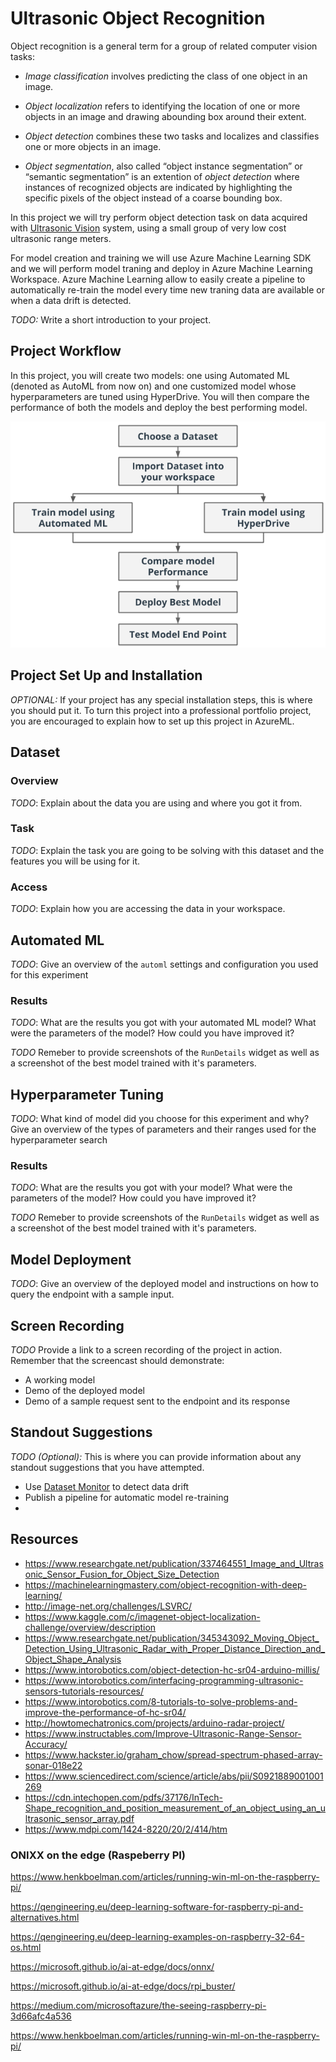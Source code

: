 # Ultrasonic Object Recognition

Object recognition is a general term for a group of related computer vision tasks: 

- *Image classification* involves predicting the class of one object in an image. 

- *Object localization* refers to identifying the location of one or more objects in an image and drawing abounding box around their extent. 

- *Object detection* combines these two tasks and localizes and classifies one or more objects in an image.
- *Object segmentation*, also called “object instance segmentation” or “semantic segmentation”  is an extention of *object detection* where instances of recognized objects are indicated by highlighting the specific pixels of the object instead of a coarse bounding box.

In this project we will try perform object detection task on data acquired with [Ultrasonic Vision](https://github.com/emanbuc/ultrasonic-vision) system, using a small group of very low cost ultrasonic range meters.

For model creation and training we will use Azure Machine Learning SDK and we will perform model traning and deploy in Azure Machine Learning Workspace. Azure Machine Learning allow to easily create a pipeline to automatically re-train the model every time new traning data are available or when a data drift is detected.

*TODO:* Write a short introduction to your project.

## Project Workflow

In this project, you will create two models: one using Automated ML (denoted as AutoML from now on) and one customized model whose hyperparameters are tuned using HyperDrive. You will then compare the performance of both the models and deploy the best performing model. 



![img](media/project_workflow.png)





## Project Set Up and Installation
*OPTIONAL:* If your project has any special installation steps, this is where you should put it. To turn this project into a professional portfolio project, you are encouraged to explain how to set up this project in AzureML.

## Dataset

### Overview
*TODO*: Explain about the data you are using and where you got it from.

### Task
*TODO*: Explain the task you are going to be solving with this dataset and the features you will be using for it.

### Access
*TODO*: Explain how you are accessing the data in your workspace.

## Automated ML
*TODO*: Give an overview of the `automl` settings and configuration you used for this experiment

### Results
*TODO*: What are the results you got with your automated ML model? What were the parameters of the model? How could you have improved it?

*TODO* Remeber to provide screenshots of the `RunDetails` widget as well as a screenshot of the best model trained with it's parameters.

## Hyperparameter Tuning
*TODO*: What kind of model did you choose for this experiment and why? Give an overview of the types of parameters and their ranges used for the hyperparameter search


### Results
*TODO*: What are the results you got with your model? What were the parameters of the model? How could you have improved it?

*TODO* Remeber to provide screenshots of the `RunDetails` widget as well as a screenshot of the best model trained with it's parameters.

## Model Deployment
*TODO*: Give an overview of the deployed model and instructions on how to query the endpoint with a sample input.

## Screen Recording
*TODO* Provide a link to a screen recording of the project in action. Remember that the screencast should demonstrate:
- A working model
- Demo of the deployed  model
- Demo of a sample request sent to the endpoint and its response

## Standout Suggestions
*TODO (Optional):* This is where you can provide information about any standout suggestions that you have attempted.

- Use [Dataset Monitor](https://docs.microsoft.com/en-us/azure/machine-learning/how-to-monitor-datasets?tabs=python) to detect data drift
- Publish a pipeline for automatic model re-training
- 



## Resources

- https://www.researchgate.net/publication/337464551_Image_and_Ultrasonic_Sensor_Fusion_for_Object_Size_Detection
- https://machinelearningmastery.com/object-recognition-with-deep-learning/
- http://image-net.org/challenges/LSVRC/
- https://www.kaggle.com/c/imagenet-object-localization-challenge/overview/description
- https://www.researchgate.net/publication/345343092_Moving_Object_Detection_Using_Ultrasonic_Radar_with_Proper_Distance_Direction_and_Object_Shape_Analysis
- https://www.intorobotics.com/object-detection-hc-sr04-arduino-millis/
- https://www.intorobotics.com/interfacing-programming-ultrasonic-sensors-tutorials-resources/
- https://www.intorobotics.com/8-tutorials-to-solve-problems-and-improve-the-performance-of-hc-sr04/
- http://howtomechatronics.com/projects/arduino-radar-project/
- https://www.instructables.com/Improve-Ultrasonic-Range-Sensor-Accuracy/
- https://www.hackster.io/graham_chow/spread-spectrum-phased-array-sonar-018e22
- https://www.sciencedirect.com/science/article/abs/pii/S0921889001001269
- https://cdn.intechopen.com/pdfs/37176/InTech-Shape_recognition_and_position_measurement_of_an_object_using_an_ultrasonic_sensor_array.pdf
- https://www.mdpi.com/1424-8220/20/2/414/htm

### ONIXX on the edge (Raspeberry PI)

https://www.henkboelman.com/articles/running-win-ml-on-the-raspberry-pi/

https://qengineering.eu/deep-learning-software-for-raspberry-pi-and-alternatives.html

https://qengineering.eu/deep-learning-examples-on-raspberry-32-64-os.html

https://microsoft.github.io/ai-at-edge/docs/onnx/

https://microsoft.github.io/ai-at-edge/docs/rpi_buster/

https://medium.com/microsoftazure/the-seeing-raspberry-pi-3d66afc4a536

https://www.henkboelman.com/articles/running-win-ml-on-the-raspberry-pi/



